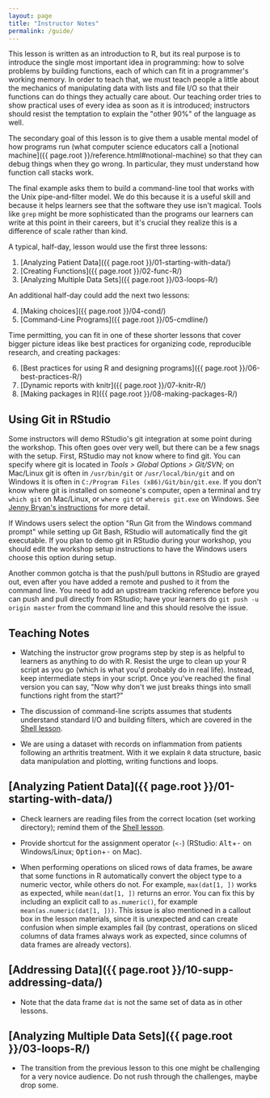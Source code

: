 ```yaml
---
layout: page
title: "Instructor Notes"
permalink: /guide/
---
```


This lesson is written as an introduction to R,
but its real purpose is to introduce the single most important idea in programming:
how to solve problems by building functions,
each of which can fit in a programmer's working memory.
In order to teach that,
we must teach people a little about
the mechanics of manipulating data with lists and file I/O
so that their functions can do things they actually care about.
Our teaching order tries to show practical uses of every idea as soon as it is introduced;
instructors should resist the temptation to explain
the "other 90%" of the language
as well.

The secondary goal of this lesson is to give them a usable mental model of how programs run
(what computer science educators call a [notional machine]({{ page.root }}/reference.html#notional-machine)
so that they can debug things when they go wrong.
In particular,
they must understand how function call stacks work.

The final example asks them to build a command-line tool
that works with the Unix pipe-and-filter model.
We do this because it is a useful skill
and because it helps learners see that the software they use isn't magical.
Tools like `grep` might be more sophisticated than
the programs our learners can write at this point in their careers,
but it's crucial they realize this is a difference of scale rather than kind.

A typical, half-day, lesson would use the first three lessons:

1. [Analyzing Patient Data]({{ page.root }}/01-starting-with-data/)
2. [Creating Functions]({{ page.root }}/02-func-R/)
3. [Analyzing Multiple Data Sets]({{ page.root }}/03-loops-R/)

An additional half-day could add the next two lessons:

4.  [Making choices]({{ page.root }}/04-cond/)
5.  [Command-Line Programs]({{ page.root }}/05-cmdline/)

Time permitting,
you can fit in one of these shorter lessons that cover bigger picture ideas
like best practices for organizing code, reproducible research,
and creating packages:

6.  [Best practices for using R and designing programs]({{ page.root }}/06-best-practices-R/)
7.  [Dynamic reports with knitr]({{ page.root }}/07-knitr-R/)
8.  [Making packages in R]({{ page.root }}/08-making-packages-R/)

## Using Git in RStudio

Some instructors will demo RStudio's git integration at some point during the
workshop. This often goes over very well, but there can be a few snags with the
setup. First, RStudio may not know where to find git. You can specify where git
is located in _Tools > Global Options > Git/SVN_; on Mac/Linux git is often in
`/usr/bin/git` or `/usr/local/bin/git` and on Windows it is often in
`C:/Program Files (x86)/Git/bin/git.exe`. If you don't know where git is
installed on someone's computer, open a terminal and try `which git` on
Mac/Linux, or `where git` or `whereis git.exe` on Windows. See
[Jenny Bryan's instructions](http://stat545-ubc.github.io/git03_rstudio-meet-git.html)
for more detail.

If Windows users select the option "Run Git from the Windows command prompt"
while setting up Git Bash, RStudio will automatically find the git executable.
If you plan to demo git in RStudio during your workshop, you should edit the
workshop setup instructions to have the Windows users choose this option during
setup.

Another common gotcha is that the push/pull buttons in RStudio are grayed out,
even after you have added a remote and pushed to it from the command line. You
need to add an upstream tracking reference before you can push and pull directly
from RStudio; have your learners do `git push -u origin master` from the command
line and this should resolve the issue.

## Teaching Notes

*   Watching the instructor grow programs step by step
    is as helpful to learners as anything to do with R.
    Resist the urge to clean up your R script as you go
    (which is what you'd probably do in real life).
    Instead, keep intermediate steps in your script.
    Once you've reached the final version
    you can say,
    "Now why don't we just breaks things into small functions right from the start?"

*   The discussion of command-line scripts
    assumes that students understand standard I/O and building filters,
    which are covered in the [Shell lesson](https://swcarpentry.github.io/shell-novice/).

*   We are using a dataset with records on inflammation from patients following an
    arthritis treatment. With it we explain `R` data structure, basic data
    manipulation and plotting, writing functions and loops.

## [Analyzing Patient Data]({{ page.root }}/01-starting-with-data/)

*   Check learners are reading files from the correct location (set working
    directory); remind them of the [Shell lesson](https://swcarpentry.github.io/shell-novice/).

*   Provide shortcut for the assignment operator (`<-`) (RStudio: <kbd>Alt</kbd>+<kbd>-</kbd> on
    Windows/Linux; <kbd>Option</kbd>+<kbd>-</kbd> on Mac).

*   When performing operations on sliced rows of data frames, be aware that some 
    functions in R automatically convert the object type to a numeric vector, while 
    others do not. For example, `max(dat[1, ])` works as expected, while `mean(dat[1, ])` 
    returns an error. You can fix this by including an explicit call to `as.numeric()`, 
    for example `mean(as.numeric(dat[1, ]))`. This issue is also mentioned in a callout 
    box in the lesson materials, since it is unexpected and can create confusion when 
    simple examples fail (by contrast, operations on sliced columns of data frames always 
    work as expected, since columns of data frames are already vectors).

## [Addressing Data]({{ page.root }}/10-supp-addressing-data/)

*   Note that the data frame `dat` is not the same set of data as in other lessons.

## [Analyzing Multiple Data Sets]({{ page.root }}/03-loops-R/)

*   The transition from the previous lesson to this one might be challenging for
    a very novice audience. Do not rush through the challenges, maybe drop some.
